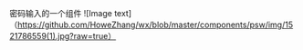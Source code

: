 密码输入的一个组件
![Image text]（https://github.com/HoweZhang/wx/blob/master/components/psw/img/1521786559(1).jpg?raw=true）
